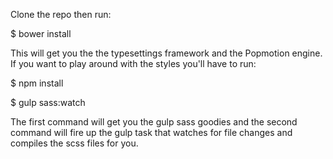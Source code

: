 Clone the repo then run:

$ bower install

This will get you the the typesettings framework and the Popmotion engine. If you want to play around with the styles you'll have to run:

$ npm install

$ gulp sass:watch

The first command will get you the gulp sass goodies and the second command will fire up the gulp task that watches for file changes and compiles the scss files for you.
